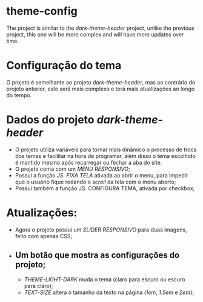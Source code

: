# theme-config
The project is similar to the *dark-theme-header* project, unlike the previous project, this one will be more complex and will have more updates over time.

# Configuração do tema
O projeto é semelhante ao projeto *dark-theme-header*, mas ao contrário do projeto anterior, este será mais complexo e terá mais atualizações ao longo do tempo.

  # Dados do projeto *dark-theme-header*
  
  - O projeto utiliza variáveis para tornar mais dinâmico o processo de troca dos temas e facilitar na hora de programar, além disso o tema escolhido é mantido mesmo após recarregar ou fechar a aba do site.
  - O projeto conta com um *MENU RESPONSIVO*;
  - Possui a função *JS. FIXA TELA* ativada ao abrir o menu, para impedir que o usuário fique rodando o *scroll* da tela com o menu aberto;
  - Possui também a função JS. CONFIGURA TEMA, ativada por checkbox;
  
  
  # Atualizações:
  - Agora o projeto possui um *SLIDER RESPONSIVO* para duas imagens, feito com apenas CSS;
- Um botão que mostra as configurações do projeto;
  --
  - *THEME-LIGHT-DARK* muda o tema (claro para escuro ou escuro para claro);
  - *TEXT-SIZE* altera o tamanho da texto na página (*1em*, *1.5em* e *2em*);

